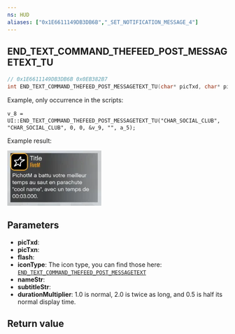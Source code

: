 ```yaml
---
ns: HUD
aliases: ["0x1E6611149DB3DB6B","_SET_NOTIFICATION_MESSAGE_4"]
---
```

## END_TEXT_COMMAND_THEFEED_POST_MESSAGETEXT_TU

```c
// 0x1E6611149DB3DB6B 0x0EB382B7
int END_TEXT_COMMAND_THEFEED_POST_MESSAGETEXT_TU(char* picTxd, char* picTxn, BOOL flash, int iconType, char* nameStr, char* subtitleStr, float durationMultiplier);
```

Example, only occurrence in the scripts:

```
v_8 = UI::END_TEXT_COMMAND_THEFEED_POST_MESSAGETEXT_TU("CHAR_SOCIAL_CLUB", "CHAR_SOCIAL_CLUB", 0, 0, &v_9, "", a_5);
```

Example result:

![](./EndTextCommandThefeedPostMessagetextTu/DybiVQM.webp)


## Parameters
* **picTxd**: 
* **picTxn**: 
* **flash**: 
* **iconType**: The icon type, you can find those here: [`END_TEXT_COMMAND_THEFEED_POST_MESSAGETEXT`](#_0x1CCD9A37359072CF)
* **nameStr**: 
* **subtitleStr**: 
* **durationMultiplier**: 1.0 is normal, 2.0 is twice as long, and 0.5 is half its normal display time.

## Return value
